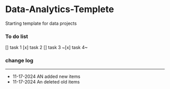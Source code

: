 # Data-Analytics-Templete
Starting template for data projects







### To do list
[] task 1 
[x] task 2 
[] task 3 
~[x] task 4~ 


### change log

---
- 11-17-2024 AN added new items
- 11-17-2024 An deleted old items